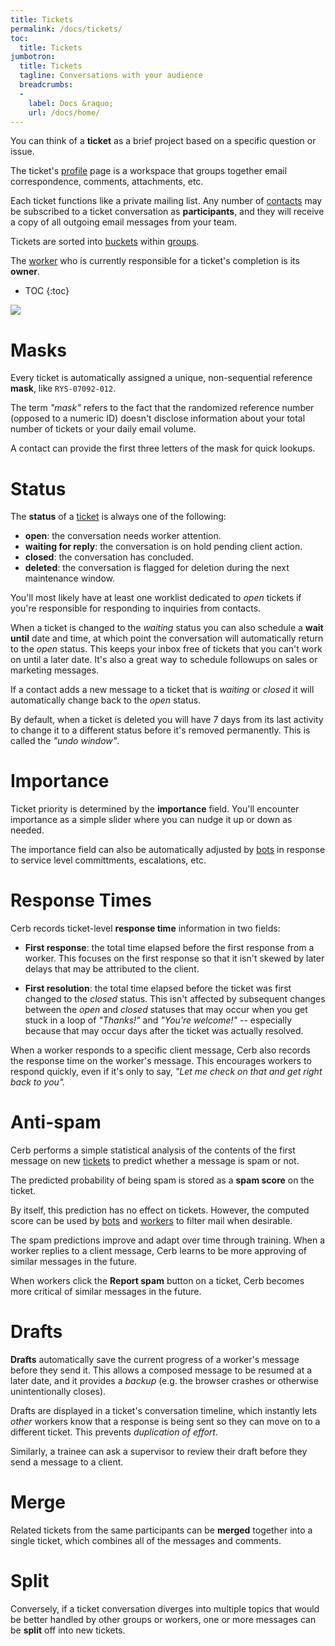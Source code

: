 ```yaml
---
title: Tickets
permalink: /docs/tickets/
toc:
  title: Tickets
jumbotron:
  title: Tickets
  tagline: Conversations with your audience
  breadcrumbs:
  -
    label: Docs &raquo;
    url: /docs/home/
---
```


You can think of a **ticket** as a brief project based on a specific question or issue.

The ticket's [profile](/docs/profiles/) page is a workspace that groups together email correspondence, comments, attachments, etc.

Each ticket functions like a private mailing list. Any number of [contacts](/docs/contacts/) may be subscribed to a ticket conversation as **participants**, and they will receive a copy of all outgoing email messages from your team.

Tickets are sorted into [buckets](/docs/buckets/) within [groups](/docs/groups/).

The [worker](/docs/workers/) who is currently responsible for a ticket's completion is its **owner**.

* TOC
{:toc}

<div class="cerb-screenshot">
<img src="/assets/images/docs/using-cerb/tickets/ticket.png" class="screenshot">
</div>

# Masks

Every ticket is automatically assigned a unique, non-sequential reference **mask**, like `RYS-07092-012`.

The term _"mask"_ refers to the fact that the randomized reference number (opposed to a numeric ID) doesn't disclose information about your total number of tickets or your daily email volume.

A contact can provide the first three letters of the mask for quick lookups.

# Status

The **status** of a [ticket](/docs/tickets/) is always one of the following:

- **open**: the conversation needs worker attention.
- **waiting for reply**: the conversation is on hold pending client action.
- **closed**: the conversation has concluded.
- **deleted**: the conversation is flagged for deletion during the next maintenance window.

You'll most likely have at least one worklist dedicated to _open_ tickets if you're responsible for responding to inquiries from contacts.

When a ticket is changed to the _waiting_ status you can also schedule a **wait until** date and time, at which point the conversation will automatically return to the _open_ status.  This keeps your inbox free of tickets that you can't work on until a later date.  It's also a great way to schedule followups on sales or marketing messages.

If a contact adds a new message to a ticket that is _waiting_ or _closed_ it will automatically change back to the _open_ status.

By default, when a ticket is deleted you will have 7 days from its last activity to change it to a different status before it's removed permanently.  This is called the _"undo window"_.

# Importance

Ticket priority is determined by the **importance** field. You'll encounter importance as a simple slider where you can nudge it up or down as needed.

The importance field can also be automatically adjusted by [bots](/docs/bots) in response to service level committments, escalations, etc.

# Response Times

Cerb records ticket-level **response time** information in two fields:

- **First response**: the total time elapsed before the first response from a worker. This focuses on the first response so that it isn't skewed by later delays that may be attributed to the client.

- **First resolution**: the total time elapsed before the ticket was first changed to the _closed_ status. This isn't affected by subsequent changes between the _open_ and _closed_ statuses that may occur when you get stuck in a loop of _"Thanks!"_ and _"You're welcome!"_ -- especially because that may occur days after the ticket was actually resolved.

When a worker responds to a specific client message, Cerb also records the response time on the worker's message. This encourages workers to respond quickly, even if it's only to say, _"Let me check on that and get right back to you"._

# Anti-spam

Cerb performs a simple statistical analysis of the contents of the first message on new [tickets](/docs/tickets/) to predict whether a message is spam or not.

The predicted probability of being spam is stored as a **spam score** on the ticket.

By itself, this prediction has no effect on tickets. However, the computed score can be used by [bots](/docs/bots/) and [workers](/docs/workers/) to filter mail when desirable.

The spam predictions improve and adapt over time through training.  When a worker replies to a client message, Cerb learns to be more approving of similar messages in the future.

When workers click the **Report spam** button on a ticket, Cerb becomes more critical of similar messages in the future.

# Drafts

**Drafts** automatically save the current progress of a worker's message before they send it. This allows a composed message to be resumed at a later date, and it provides a _backup_ (e.g. the browser crashes or otherwise unintentionally closes).

Drafts are displayed in a ticket's conversation timeline, which instantly lets _other_ workers know that a response is being sent so they can move on to a different ticket.  This prevents _duplication of effort_.

Similarly, a trainee can ask a supervisor to review their draft before they send a message to a client.

# Merge

Related tickets from the same participants can be **merged** together into a single ticket, which combines all of the messages and comments.

# Split

Conversely, if a ticket conversation diverges into multiple topics that would be better handled by other groups or workers, one or more messages can be **split** off into new tickets.
